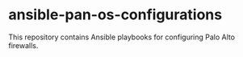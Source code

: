 # ansible-pan-os-configurations
This repository contains Ansible playbooks for configuring Palo Alto firewalls.
